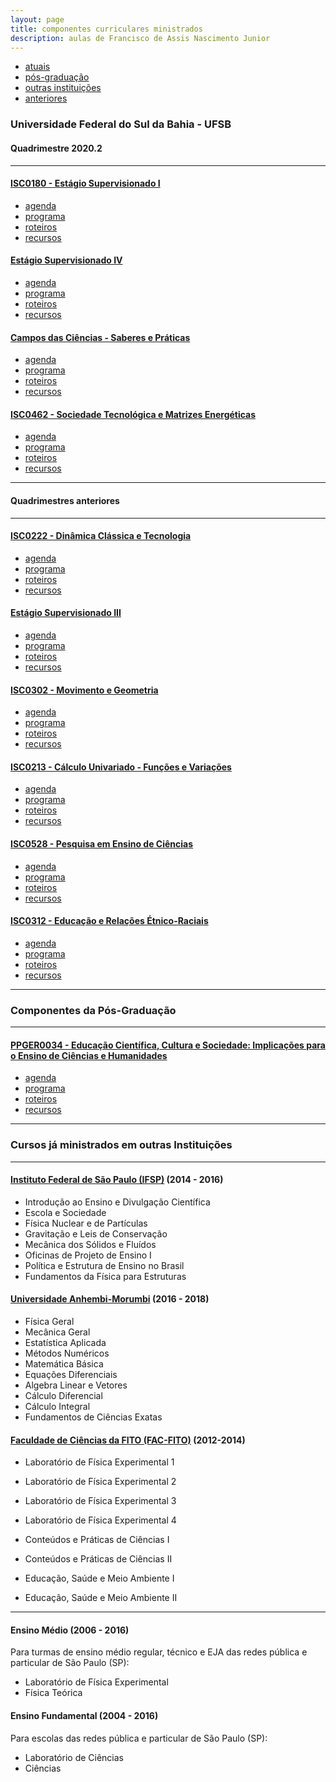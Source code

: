 ```yaml
---
layout: page
title: componentes curriculares ministrados
description: aulas de Francisco de Assis Nascimento Junior
---
```


<div class="navbar">
    <div class="navbar-inner">
        <ul class="nav">
            <li><a href="#current">atuais</a></li>
            <li><a href="#shortcourses">pós-graduação</a></li>
            <li><a href="#misc">outras instituições</a></li>
            <li><a href="#old">anteriores</a></li>
        </ul>
    </div>
</div>


### Universidade Federal do Sul da Bahia - UFSB

#### <a name="current"></a>Quadrimestre 2020.2

---

#### [ISC0180 - Estágio Supervisionado I](https://itxesco.github.io/aulas/ISC0180/index.html)

- [agenda](https://itxesco.github.io/aulas/ISC0180/agenda.html)
- [programa](https://itxesco.github.io/aulas/ISC0180/programa.html)
- [roteiros](https://itxesco.github.io/aulas/ISC0180/roteiros.html)
- [recursos](https://itxesco.github.io/aulas/ISC0180/recursos.html)

#### [Estágio Supervisionado IV](https://itxesco.github.io/aulas/ISC180/index.html)

- [agenda](https://itxesco.github.io/aulas/ISC180/agenda.html)
- [programa](https://itxesco.github.io/aulas/ISC180/programa.html)
- [roteiros](https://itxesco.github.io/aulas/ISC180/roteiros.html)
- [recursos](https://itxesco.github.io/aulas/ISC180/recursos.html)


#### [Campos das Ciências - Saberes e Práticas](https://itxesco.github.io/aulas/ISC180/index.html)

- [agenda](https://itxesco.github.io/aulas/ISC180/agenda.html)
- [programa](https://itxesco.github.io/aulas/ISC180/programa.html)
- [roteiros](https://itxesco.github.io/aulas/ISC180/roteiros.html)
- [recursos](https://itxesco.github.io/aulas/ISC180/recursos.html)


#### [ISC0462 - Sociedade Tecnológica e Matrizes Energéticas](https://itxesco.github.io/aulas/ISC0462/index.html)

- [agenda](https://itxesco.github.io/aulas/ISC0462/agenda.html)
- [programa](https://itxesco.github.io/aulas/ISC0462/programa.html)
- [roteiros](https://itxesco.github.io/aulas/ISC0462/roteiros.html)
- [recursos](https://itxesco.github.io/aulas/ISC0462/recursos.html)

---

#### <a name="shortcourses"></a>Quadrimestres anteriores
---

#### [ISC0222 - Dinâmica Clássica e Tecnologia](https://itxesco.github.io/aulas/ISC0222/index.html)

- [agenda](https://itxesco.github.io/aulas/ISC0222/agenda.html)
- [programa](https://itxesco.github.io/aulas/ISC0222/programa.html)
- [roteiros](https://itxesco.github.io/aulas/ISC0222/roteiros.html)
- [recursos](https://itxesco.github.io/aulas/ISC0222/recursos.html)


#### [Estágio Supervisionado III](https://itxesco.github.io/aulas/ISC180/index.html)

- [agenda](https://itxesco.github.io/aulas/ISC180/agenda.html)
- [programa](https://itxesco.github.io/aulas/ISC180/programa.html)
- [roteiros](https://itxesco.github.io/aulas/ISC180/roteiros.html)
- [recursos](https://itxesco.github.io/aulas/ISC180/recursos.html)


#### [ISC0302 - Movimento e Geometria](https://itxesco.github.io/aulas/ISC0302/index.html)

- [agenda](https://itxesco.github.io/aulas/ISC0302/agenda.html)
- [programa](https://itxesco.github.io/aulas/ISC0302/programa.html)
- [roteiros](https://itxesco.github.io/aulas/ISC0302/roteiros.html)
- [recursos](https://itxesco.github.io/aulas/ISC0302/recursos.html)


#### [ISC0213 - Cálculo Univariado - Funções e Variações](https://itxesco.github.io/aulas/ISC0213/index.html)

- [agenda](https://itxesco.github.io/aulas/ISC0213/agenda.html)
- [programa](https://itxesco.github.io/aulas/ISC0213/programa.html)
- [roteiros](https://itxesco.github.io/aulas/ISC0213/roteiros.html)
- [recursos](https://itxesco.github.io/aulas/ISC0213/recursos.html)


#### [ISC0528 - Pesquisa em Ensino de Ciências](https://itxesco.github.io/aulas/ISC0528/index.html)

- [agenda](https://itxesco.github.io/aulas/ISC0528/agenda.html)
- [programa](https://itxesco.github.io/aulas/ISC0528/programa.html)
- [roteiros](https://itxesco.github.io/aulas/ISC0528/roteiros.html)
- [recursos](https://itxesco.github.io/aulas/ISC0528/recursos.html)


#### [ISC0312 - Educação e Relações Étnico-Raciais](https://itxesco.github.io/aulas/ISC0312/index.html)

- [agenda](https://itxesco.github.io/aulas/ISC0312/agenda.html)
- [programa](https://itxesco.github.io/aulas/ISC0312/programa.html)
- [roteiros](https://itxesco.github.io/aulas/ISC0312/roteiros.html)
- [recursos](https://itxesco.github.io/aulas/ISC0312/recursos.html)

---

### <a name="shortcourses"></a>Componentes da Pós-Graduação
---

#### [PPGER0034 - Educação Científica, Cultura e Sociedade: Implicações para o Ensino de Ciências e Humanidades](https://itxesco.github.io/aulas/PPGER0034/index.html)

- [agenda](https://itxesco.github.io/aulas/PPGER0034/agenda.html)
- [programa](https://itxesco.github.io/aulas/PPGER0034/programa.html)
- [roteiros](https://itxesco.github.io/aulas/PPGER0034/roteiros.html)
- [recursos](https://itxesco.github.io/aulas/PPGER0034/recursos.html)

---
### <a name="shortcourses"></a>Cursos já ministrados em outras Instituições
---

#### [Instituto Federal de São Paulo (IFSP)](https://spo.ifsp.edu.br) (2014 - 2016)

- Introdução ao Ensino e Divulgação Científica
- Escola e Sociedade
- Física Nuclear e de Partículas
- Gravitação e Leis de Conservação
- Mecânica dos Sólidos e Fluídos
- Oficinas de Projeto de Ensino I
- Política e Estrutura de Ensino no Brasil
- Fundamentos da Física para Estruturas
  
#### [Universidade Anhembi-Morumbi](https://portal.anhembi.br/escolas/engenharia-e-tecnologia/) (2016 - 2018)
  
- Física Geral
- Mecânica Geral
- Estatística Aplicada
-  Métodos Numéricos
- Matemática Básica
- Equações Diferenciais
- Algebra Linear e Vetores
-  Cálculo Diferencial
- Cálculo Integral
- Fundamentos de Ciências Exatas
  
#### [Faculdade de Ciências da FITO (FAC-FITO)](http://fito.edu.br) (2012-2014)
 
- Laboratório de Física Experimental 1
- Laboratório de Física Experimental 2
- Laboratório de Física Experimental 3
- Laboratório de Física Experimental 4
  
- Conteúdos e Práticas de Ciências I
- Conteúdos e Práticas de Ciências II  
- Educação, Saúde e Meio Ambiente I
- Educação, Saúde e Meio Ambiente II

---  
#### Ensino Médio (2006 - 2016)

Para turmas de ensino médio regular, técnico e EJA das redes pública e particular de São Paulo (SP):

- Laboratório de Física Experimental
- Física Teórica

  
#### Ensino Fundamental (2004 - 2016)

Para escolas das redes pública e particular de São Paulo (SP):

- Laboratório de Ciências
- Ciências  
  

